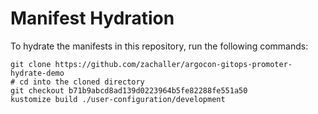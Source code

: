 # Manifest Hydration

To hydrate the manifests in this repository, run the following commands:

```shell
git clone https://github.com/zachaller/argocon-gitops-promoter-hydrate-demo
# cd into the cloned directory
git checkout b71b9abcd8ad139d0223964b5fe82288fe551a50
kustomize build ./user-configuration/development
```
